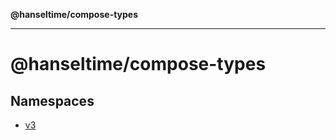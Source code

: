 **@hanseltime/compose-types**

***

# @hanseltime/compose-types

## Namespaces

- [v3](@hanseltime/namespaces/v3/README.md)
